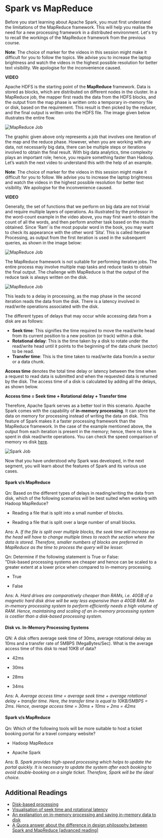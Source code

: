 # Spark vs MapReduce

Before you start learning about Apache Spark, you must first understand the limitations of the MapReduce framework. This will help you realise the need for a new processing framework in a distributed environment. Let's try to recall the workings of the MapReduce framework from the previous course.

**Note**: The choice of marker for the videos in this session might make it difficult for you to follow the topics. We advise you to increase the laptop brightness and watch the videos in the highest possible resolution for better text visibility. We apologise for the inconvenience caused.

**VIDEO**

Apache HDFS is the starting point of the **MapReduce** framework. Data is stored as blocks, which are distributed on different nodes in the cluster. In a MapReduce job, the mapper first reads the data from the HDFS blocks, and the output from the map phase is written onto a temporary in-memory file or disk, based on the requirement. This result is then picked by the reducer, and the final output is written onto the HDFS file. The image given below illustrates the entire flow.

![MapReduce Job](https://i.ibb.co/fN5yPDj/Map-Reduce-Job-1.jpg)

The graphic given above only represents a job that involves one iteration of the map and the reduce phase. However, when you are working with any data, not necessarily big data, there can be multiple steps or iterations involved to obtain the final result. With big data analytics, time complexity plays an important role; hence, you require something faster than Hadoop. Let’s watch the next video to understand this with the help of an example.

**Note**: The choice of marker for the videos in this session might make it difficult for you to follow. We advise you to increase the laptop brightness and watch the videos in the highest possible resolution for better text visibility. We apologise for the inconvenience caused.

**VIDEO**

Generally, the set of functions that we perform on big data are not trivial and require multiple layers of operations. As illustrated by the professor in the word-count example in the video above, you may first want to obtain the count of all the words, and then perform another task based on the results obtained. Since ‘Ram’ is the most popular word in the book, you may want to check its appearance with the other word ‘Sita’. This is called Iterative Processing, as output from the first iteration is used in the subsequent queries, as shown in the image below:

![MapReduce Job](https://i.ibb.co/X4Sq8HS/Map-Reduce-Job-2.jpg)

The MapReduce framework is not suitable for performing iterative jobs. The entire process may involve multiple map tasks and reduce tasks to obtain the final output. The challenge with MapReduce is that the output of the reduce task is always written on the disk.

![MapReduce Job](https://i.ibb.co/XW0RJdw/Map-Reduce-Job-3.jpg)

This leads to a delay in processing, as the map phase in the second iteration reads the data from the disk. There is a latency involved in read/write operations associated with the disk.

The different types of delays that may occur while accessing data from a disk are as follows:

- **Seek time**: This signifies the time required to move the read/write head from its current position to a new position (or track) within a disk.
- **Rotational delay**: This is the time taken by a disk to rotate under the read/write head until it points to the beginning of the data chunk (sector) to be read.
- **Transfer time**: This is the time taken to read/write data from/in a sector or a data chunk.

**Access time** denotes the total time delay or latency between the time when a request to read data is submitted and when the requested data is returned by the disk. The access time of a disk is calculated by adding all the delays, as shown below.

**Access time = Seek time + Rotational delay + Transfer time**

Therefore, Apache Spark serves as a better tool in this scenario. Apache Spark comes with the capability of **in-memory processing**. It can store the data on memory for processing instead of writing the data on disk. This feature of Spark makes it a faster processing framework than the MapReduce framework. In the case of the example mentioned above, the output from each iteration is present in the memory; hence, there no time is spent in disk read/write operations. You can check the speed comparison of memory vs disk [here](https://stackoverflow.com/questions/1371400/how-much-faster-is-the-memory-usually-than-the-disk).

![Spark Job](https://i.ibb.co/6vpDw6H/Spark-Job.jpg)

Now that you have understood why Spark was developed, in the next segment, you will learn about the features of Spark and its various use cases.

#### Spark v/s MapReduce

Qn: Based on the different types of delays in reading/writing the data from disk, which of the following scenarios will be best suited when working with Hadoop MapReduce?

- Reading a file that is split into a small number of blocks.

- Reading a file that is split over a large number of small blocks.

Ans: A. *If the file is split over multiple blocks, the seek time will increase as the head will have to change multiple times to reach the section where the data is stored. Therefore, smaller numbers of blocks are preferred in MapReduce as the time to process the query will be lesser.*

Qn: Determine if the following statement is True or False:  
"Disk-based processing systems are cheaper and hence can be scaled to a greater extent at a lower price when compared to in-memory processing.

- True

- False

Ans: A. *Hard drives are comparatively cheaper than RAMs, i.e. 40GB of a magnetic hard disk drive will be way less expensive than a 40GB RAM. An in-memory processing system to perform efficiently needs a high volume of RAM. Hence, maintaining and scaling of an in-memory processing system is costlier than a disk-based processing system.*

#### Disk vs. In-Memory Processing Systems

QN: A disk offers average seek time of 30ms, average rotational delay as 10ms and a transfer rate of 5MBPS (MegaBytes/Sec). What is the average access time of this disk to read 10KB of data?

- 42ms

- 30ms

- 28ms

- 34ms

Ans: A. *Average access time = average seek time + average rotational delay + transfer time. Here, the transfer time is equal to 10KB/5MBPS = 2ms. Hence, average access time = 30ms + 10ms + 2ms = 42ms*

#### Spark v/s MapReduce

Qn: Which of the following tools will be more suitable to host a ticket booking portal for a travel company website?

- Hadoop MapReduce

- Apache Spark

Ans: B. *Spark provides high-speed processing which helps to update the portal quickly. It is necessary to update the system after each booking to avoid double-booking on a single ticket. Therefore, Spark will be the ideal choice.*

## Additional Readings

- [Disk-based processing](https://www.geeksforgeeks.org/hard-disk-drive-hdd-secondary-memory/)
- [Visualisation of seek time and rotational latency](https://www.youtube.com/watch?v=0MEt7CHeFzE)
- [An explanation on in-memory processing and saving in-memory data to disk](http://data-flair.training/forums/topic/what-is-meant-by-in-memory-processing-in-spark)
- [A Quora answer about the difference in design philosophy between Spark and MapReduce [advanced reading]](https://www.quora.com/What-is-the-difference-in-idea-design-and-code-between-Apache-Spark-and-Apache-Hadoop)
